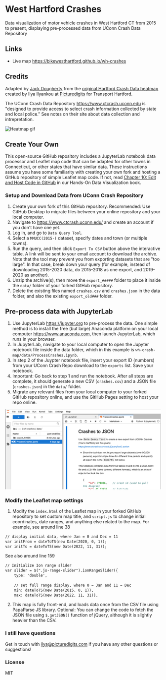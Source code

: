 # West Hartford Crashes

Data visualization of motor vehicle crashes in West Hartford CT from 2015 to present, displaying pre-processed data from UConn Crash Data Repository

## Links
- Live map https://bikewesthartford.github.io/wh-crashes

## Credits
Adapted by [Jack Dougherty](https://jackdougherty.org) from the [original Hartford Crash Data heatmap](https://github.com/Picturedigits/hartford-crashes) created by Ilya Ilyankou at [Picturedigits](https://www.picturedigits.com) for Transport Hartford.

The UConn Crash Data Repository <https://www.ctcrash.uconn.edu> is "designed to provide access to select crash information collected by state and local police." See notes on their site about data collection and intrepretation.

![Heatmap gif](./img/demo.gif)

## Create Your Own
This open-source GitHub repository includes a JupyterLab notebook data processor and Leaflet map code that can be adapted for other towns in Connecticut, or other states that have similar data. These instructions assume you have some familiarity with creating your own fork and hosting a GitHub repository of simple Leaflet map code. If not, read [Chapter 10: Edit and Host Code in GitHub](https://handsondataviz.org/github.html) in our Hands-On Data Visualization book.

### Setup and Download Data from UConn Crash Repository
1. Create your own fork of this GitHub repository. Recommended: Use GitHub Desktop to migrate files between your online repository and your local computer.
2. Navigate to https://www.ctcrash.uconn.edu/ and create an account if you don't have one yet.
3. Log in, and go to `Data Query Tool`.
4. Select a `MMUCC(2015-)` dataset, specify dates and town (or multiple towns).
5. Run the query, and then click `Export To CSV` button above the interactive table. A link will be sent to your email account to download the archive. Note that the tool may prevent you from exporting datasets that are "too large". In that case, break down your query (for example, instead of downloading 2015-2020 data, do 2015-2018 as one export, and 2019-2020 as another).
6. Unzip the archive(s), then move the `export_#####` folder to place it inside the `data/` folder of your forked GitHub repository.
7. Delete the existing files named `crashes.csv` and `crashes.json` in the data folder, and also the existing `export_old###` folder.

## Pre-process data with JupyterLab
1. Use JupyterLab <https://jupyter.org> to pre-process the data. One simple method is to install the free (but large) Anaconda platform on your local computer <https://www.anaconda.com>, then launch JupyterLab, which runs in your browser.
2. In JupyterLab, navigate to your local computer to open the Jupyter notebook file inside the data folder, which in this example is `wh-crash-map/data/ProcessCrashes.ipynb`.
3. In step 2 of the Juypter notebook file, insert your export ID (numbers) from your UConn Crash Repo download to the `exports` list. Save your notebook.
4. Important: Go back to step 1 and run the notebook. After all steps are complete, it should generate a new CSV (`crashes.csv`) and a JSON file (`crashes.json`) in the `data/` folder.
5. Migrate any relevant files from your local computer to your forked GitHub repository online, and use the GitHub Pages setting to host your repo online.

![JupyterLab screenshot](./img/jupyterlab-screenshot.png)

### Modify the Leaflet map settings
1. Modify the `index.html` of the Leaflet map in your forked GitHub repository to set custom map title, and `script.js` to change initial coordinates, date ranges, and anything else related to the map. For example, see around line 38
```
// display initial data, where Jan = 0 and Dec = 11
var initFrom = dateToTS(new Date(2020, 0, 1));
var initTo = dateToTS(new Date(2022, 11, 31));
```
See also around line 159
```
// Initialize Ion range slider
var slider = $(".js-range-slider").ionRangeSlider({
    type: 'double',

    // set full range display, where 0 = Jan and 11 = Dec
    min: dateToTS(new Date(2015, 0, 1)),
    max: dateToTS(new Date(2022, 11, 31)),
```

2. This map is fully front-end, and loads data once from the CSV file using PapaParse JS library. Optional: You can change the code to fetch the JSON file using `$.getJSON()` function of jQuery, although it is slightly heavier than the CSV.

### I still have questions
Get in touch with ilya@picturedigits.com if you have any other questions or suggestions!

### License
MIT

